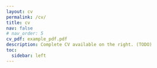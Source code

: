 ```yaml
---
layout: cv
permalink: /cv/
title: cv
nav: false
# nav_order: 5
cv_pdf: example_pdf.pdf
description: Complete CV available on the right. (TODO)
toc:
  sidebar: left
---
```

